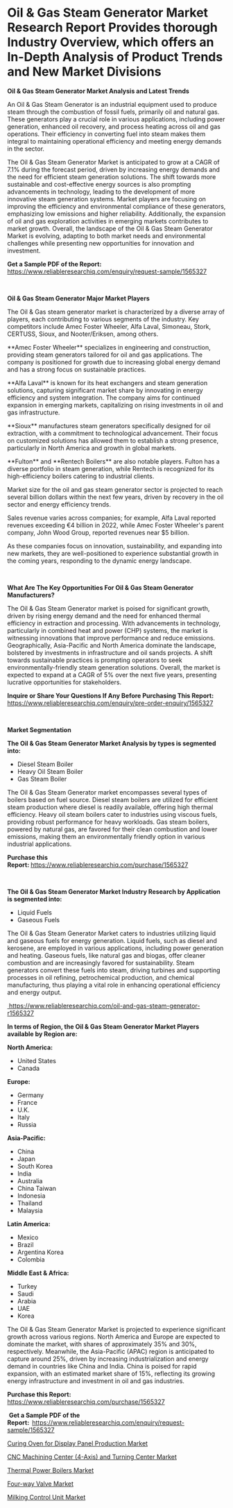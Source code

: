 <p><h1>Oil & Gas Steam Generator Market Research Report Provides thorough Industry Overview, which offers an In-Depth Analysis of Product Trends and New Market Divisions</h1></p><p><strong>Oil & Gas Steam Generator Market Analysis and Latest Trends</strong></p>
<p><p>An Oil & Gas Steam Generator is an industrial equipment used to produce steam through the combustion of fossil fuels, primarily oil and natural gas. These generators play a crucial role in various applications, including power generation, enhanced oil recovery, and process heating across oil and gas operations. Their efficiency in converting fuel into steam makes them integral to maintaining operational efficiency and meeting energy demands in the sector.</p><p>The Oil & Gas Steam Generator Market is anticipated to grow at a CAGR of 7.1% during the forecast period, driven by increasing energy demands and the need for efficient steam generation solutions. The shift towards more sustainable and cost-effective energy sources is also prompting advancements in technology, leading to the development of more innovative steam generation systems. Market players are focusing on improving the efficiency and environmental compliance of these generators, emphasizing low emissions and higher reliability. Additionally, the expansion of oil and gas exploration activities in emerging markets contributes to market growth. Overall, the landscape of the Oil & Gas Steam Generator Market is evolving, adapting to both market needs and environmental challenges while presenting new opportunities for innovation and investment.</p></p>
<p><strong>Get a Sample PDF of the Report:&nbsp;</strong> <a href="https://www.reliableresearchiq.com/enquiry/request-sample/1565327?utm_campaign=1137&utm_medium=2&utm_source=Github&utm_content=ia&utm_term=11042025&utm_id=oil-gas-steam-generator">https://www.reliableresearchiq.com/enquiry/request-sample/1565327</a></p>
<p>&nbsp;</p>
<p><strong>Oil & Gas Steam Generator Major Market Players</strong></p>
<p><p>The Oil & Gas steam generator market is characterized by a diverse array of players, each contributing to various segments of the industry. Key competitors include Amec Foster Wheeler, Alfa Laval, Simoneau, Stork, CERTUSS, Sioux, and Nooter/Eriksen, among others.</p><p>**Amec Foster Wheeler** specializes in engineering and construction, providing steam generators tailored for oil and gas applications. The company is positioned for growth due to increasing global energy demand and has a strong focus on sustainable practices. </p><p>**Alfa Laval** is known for its heat exchangers and steam generation solutions, capturing significant market share by innovating in energy efficiency and system integration. The company aims for continued expansion in emerging markets, capitalizing on rising investments in oil and gas infrastructure.</p><p>**Sioux** manufactures steam generators specifically designed for oil extraction, with a commitment to technological advancement. Their focus on customized solutions has allowed them to establish a strong presence, particularly in North America and growth in global markets.</p><p>**Fulton** and **Rentech Boilers** are also notable players. Fulton has a diverse portfolio in steam generation, while Rentech is recognized for its high-efficiency boilers catering to industrial clients. </p><p>Market size for the oil and gas steam generator sector is projected to reach several billion dollars within the next few years, driven by recovery in the oil sector and energy efficiency trends. </p><p>Sales revenue varies across companies; for example, Alfa Laval reported revenues exceeding €4 billion in 2022, while Amec Foster Wheeler's parent company, John Wood Group, reported revenues near $5 billion. </p><p>As these companies focus on innovation, sustainability, and expanding into new markets, they are well-positioned to experience substantial growth in the coming years, responding to the dynamic energy landscape.</p></p>
<p>&nbsp;</p>
<p><strong>What Are The Key Opportunities For Oil & Gas Steam Generator Manufacturers?</strong></p>
<p><p>The Oil & Gas Steam Generator market is poised for significant growth, driven by rising energy demand and the need for enhanced thermal efficiency in extraction and processing. With advancements in technology, particularly in combined heat and power (CHP) systems, the market is witnessing innovations that improve performance and reduce emissions. Geographically, Asia-Pacific and North America dominate the landscape, bolstered by investments in infrastructure and oil sands projects. A shift towards sustainable practices is prompting operators to seek environmentally-friendly steam generation solutions. Overall, the market is expected to expand at a CAGR of 5% over the next five years, presenting lucrative opportunities for stakeholders.</p></p>
<p><strong>Inquire or Share Your Questions If Any Before Purchasing This Report:</strong> <a href="https://www.reliableresearchiq.com/enquiry/pre-order-enquiry/1565327?utm_campaign=1137&utm_medium=2&utm_source=Github&utm_content=ia&utm_term=11042025&utm_id=oil-gas-steam-generator">https://www.reliableresearchiq.com/enquiry/pre-order-enquiry/1565327</a></p>
<p>&nbsp;</p>
<p><strong>Market Segmentation</strong></p>
<p><strong>The Oil & Gas Steam Generator Market Analysis by types is segmented into:</strong></p>
<p><ul><li>Diesel Steam Boiler</li><li>Heavy Oil Steam Boiler</li><li>Gas Steam Boiler</li></ul></p>
<p><p>The Oil & Gas Steam Generator market encompasses several types of boilers based on fuel source. Diesel steam boilers are utilized for efficient steam production where diesel is readily available, offering high thermal efficiency. Heavy oil steam boilers cater to industries using viscous fuels, providing robust performance for heavy workloads. Gas steam boilers, powered by natural gas, are favored for their clean combustion and lower emissions, making them an environmentally friendly option in various industrial applications.</p></p>
<p><strong>Purchase this Report:&nbsp;</strong><a href="https://www.reliableresearchiq.com/purchase/1565327?utm_campaign=1137&utm_medium=2&utm_source=Github&utm_content=ia&utm_term=11042025&utm_id=oil-gas-steam-generator">https://www.reliableresearchiq.com/purchase/1565327</a></p>
<p>&nbsp;</p>
<p><strong>The Oil & Gas Steam Generator Market Industry Research by Application is segmented into:</strong></p>
<p><ul><li>Liquid Fuels</li><li>Gaseous Fuels</li></ul></p>
<p><p>The Oil & Gas Steam Generator Market caters to industries utilizing liquid and gaseous fuels for energy generation. Liquid fuels, such as diesel and kerosene, are employed in various applications, including power generation and heating. Gaseous fuels, like natural gas and biogas, offer cleaner combustion and are increasingly favored for sustainability. Steam generators convert these fuels into steam, driving turbines and supporting processes in oil refining, petrochemical production, and chemical manufacturing, thus playing a vital role in enhancing operational efficiency and energy output.</p></p>
<p><a href="https://www.reliableresearchiq.com/oil-and-gas-steam-generator-r1565327?utm_campaign=1137&utm_medium=2&utm_source=Github&utm_content=ia&utm_term=11042025&utm_id=oil-gas-steam-generator">&nbsp;https://www.reliableresearchiq.com/oil-and-gas-steam-generator-r1565327</a></p>
<p><strong>In terms of Region, the Oil & Gas Steam Generator Market Players available by Region are:</strong></p>
<p>
    <p> <strong> North America: </strong>
        <ul>
            <li>United States</li>
            <li>Canada</li>
        </ul>
        </p> 
    <p> <strong> Europe: </strong>
        <ul>
            <li>Germany</li>
            <li>France</li>
            <li>U.K.</li>
            <li>Italy</li>
            <li>Russia</li>
        </ul>
        </p> 
    <p> <strong> Asia-Pacific: </strong>
        <ul>
            <li>China</li>
            <li>Japan</li>
            <li>South Korea</li>
            <li>India</li>
            <li>Australia</li>
            <li>China Taiwan</li>
            <li>Indonesia</li>
            <li>Thailand</li>
            <li>Malaysia</li>
        </ul>
        </p> 
    <p> <strong> Latin America: </strong>
        <ul>
            <li>Mexico</li>
            <li>Brazil</li>
            <li>Argentina Korea</li>
            <li>Colombia</li>
        </ul>
        </p> 
    <p> <strong> Middle East & Africa: </strong>
        <ul>
            <li>Turkey</li>
            <li>Saudi</li>
            <li>Arabia</li>
            <li>UAE</li>
            <li>Korea</li>
        </ul>
    </p>
    </p>
<p><p>The Oil & Gas Steam Generator Market is projected to experience significant growth across various regions. North America and Europe are expected to dominate the market, with shares of approximately 35% and 30%, respectively. Meanwhile, the Asia-Pacific (APAC) region is anticipated to capture around 25%, driven by increasing industrialization and energy demand in countries like China and India. China is poised for rapid expansion, with an estimated market share of 15%, reflecting its growing energy infrastructure and investment in oil and gas industries.</p></p>
<p><strong>Purchase this Report: </strong><a href="https://www.reliableresearchiq.com/purchase/1565327?utm_campaign=1137&utm_medium=2&utm_source=Github&utm_content=ia&utm_term=11042025&utm_id=oil-gas-steam-generator">https://www.reliableresearchiq.com/purchase/1565327</a></p>
<p>&nbsp;<strong>Get a Sample PDF of the Report:&nbsp;&nbsp;</strong><a href="https://www.reliableresearchiq.com/enquiry/request-sample/1565327?utm_campaign=1137&utm_medium=2&utm_source=Github&utm_content=ia&utm_term=11042025&utm_id=oil-gas-steam-generator">https://www.reliableresearchiq.com/enquiry/request-sample/1565327</a></p>
<p><strong></strong></p>
<p><p><a href="https://github.com/oatisorenscl/Market-Research-Report-List-1/blob/main/curing-oven-for-display-panel-production-market.md?utm_campaign=1137&utm_medium=2&utm_source=Github&utm_content=ia&utm_term=11042025&utm_id=oil-gas-steam-generator">Curing Oven for Display Panel Production Market</a></p><p><a href="https://github.com/siriyagayo/Market-Research-Report-List-1/blob/main/cnc-machining-center-4-axis-and-turning-center-market.md?utm_campaign=1137&utm_medium=2&utm_source=Github&utm_content=ia&utm_term=11042025&utm_id=oil-gas-steam-generator">CNC Machining Center (4-Axis) and Turning Center Market</a></p><p><a href="https://github.com/jemalapoilly/Market-Research-Report-List-1/blob/main/thermal-power-boilers-market.md?utm_campaign=1137&utm_medium=2&utm_source=Github&utm_content=ia&utm_term=11042025&utm_id=oil-gas-steam-generator">Thermal Power Boilers Market</a></p><p><a href="https://github.com/shapurforouz/Market-Research-Report-List-1/blob/main/four-way-valve-market.md?utm_campaign=1137&utm_medium=2&utm_source=Github&utm_content=ia&utm_term=11042025&utm_id=oil-gas-steam-generator">Four-way Valve Market</a></p><p><a href="https://github.com/norbyboyse4d/Market-Research-Report-List-1/blob/main/milking-control-unit-market.md?utm_campaign=1137&utm_medium=2&utm_source=Github&utm_content=ia&utm_term=11042025&utm_id=oil-gas-steam-generator">Milking Control Unit Market</a></p></p>
